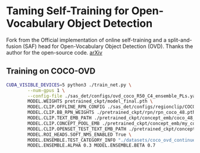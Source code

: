 # Taming Self-Training for Open-Vocabulary Object Detection

Fork from the Official implementation of online self-training and a split-and-fusion (SAF) head for Open-Vocabulary Object Detection (OVD).
Thanks the author for the open-source code.
[arXiv](https://arxiv.org/abs/2308.06412)


## Training on COCO-OVD
```bash
CUDA_VISIBLE_DEVICES=5 python3 ./train_net.py \
        --num-gpus 1 \
        --config-file ./sas_det/configs/ovd_coco_R50_C4_ensemble_PLs.yaml \
        MODEL.WEIGHTS pretrained_ckpt/model_final.pth \
        MODEL.CLIP.OFFLINE_RPN_CONFIG ./sas_det/configs/regionclip/COCO-InstanceSegmentation/mask_rcnn_R_50_C4_1x_ovd_FSD.yaml \
        MODEL.CLIP.BB_RPN_WEIGHTS ./pretrained_ckpt/rpn/rpn_coco_48.pth \
        MODEL.CLIP.TEXT_EMB_PATH ./pretrained_ckpt/concept_emb/coco_48_base_cls_emb.pth \
        MODEL.CLIP.CONCEPT_POOL_EMB ./pretrained_ckpt/concept_emb/my_coco_48_base_17_cls_emb.pth \
        MODEL.CLIP.OPENSET_TEST_TEXT_EMB_PATH ./pretrained_ckpt/concept_emb/coco_65_cls_emb.pth \
        MODEL.ROI_HEADS.SOFT_NMS_ENABLED True \
        MODEL.ENSEMBLE.TEST_CATEGORY_INFO "./datasets/coco_ovd_continue_cat_ids.json" \
        MODEL.ENSEMBLE.ALPHA 0.3 MODEL.ENSEMBLE.BETA 0.7
```




